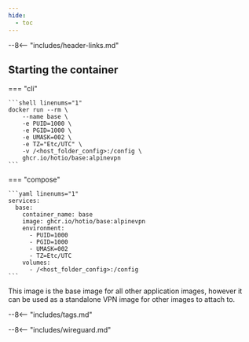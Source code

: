 ```yaml
---
hide:
  - toc
---
```


--8<-- "includes/header-links.md"

## Starting the container

=== "cli"

    ```shell linenums="1"
    docker run --rm \
        --name base \
        -e PUID=1000 \
        -e PGID=1000 \
        -e UMASK=002 \
        -e TZ="Etc/UTC" \
        -v /<host_folder_config>:/config \
        ghcr.io/hotio/base:alpinevpn
    ```

=== "compose"

    ```yaml linenums="1"
    services:
      base:
        container_name: base
        image: ghcr.io/hotio/base:alpinevpn
        environment:
          - PUID=1000
          - PGID=1000
          - UMASK=002
          - TZ=Etc/UTC
        volumes:
          - /<host_folder_config>:/config
    ```

This image is the base image for all other application images, however it can be used as a standalone VPN image for other images to attach to.

--8<-- "includes/tags.md"

--8<-- "includes/wireguard.md"
